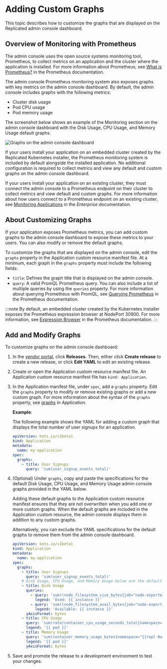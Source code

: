 # Adding Custom Graphs

This topic describes how to customize the graphs that are displayed on the Replicated admin console dashboard.

## Overview of Monitoring with Prometheus

The admin console uses the open source systems monitoring tool, Prometheus, to collect metrics on an application and the cluster where the application is installed. For more information about Prometheus, see [What is Prometheus?](https://prometheus.io/docs/introduction/overview/) in the Prometheus documentation.

The admin console Prometheus monitoring system also exposes graphs with key metrics on the admin console dashboard. By default, the admin console includes graphs with the following metrics:

* Cluster disk usage
* Pod CPU usage
* Pod memory usage

The screenshot below shows an example of the Monitoring section on the admin console dashboard with the Disk Usage, CPU Usage, and Memory Usage default graphs.

![Graphs on the admin console dashboard](/images/kotsadm-dashboard-graph.png)

If your users install your application on an embedded cluster created by the Replicated Kubernetes installer, the Prometheus monitoring system is included by default alongside the installed application. No additional configuration is required to collect metrics and view any default and custom graphs on the admin console dashboard.

If your users install your application on an existing cluster, they must connect the admin console to a Prometheus endpoint on their cluster to collect metrics and view default and custom graphs. For more information about how users connect to a Prometheus endpoint on an existing cluster, see [Monitoring Applications](../enterprise/monitoring-applications) in the _Enterprise_ documentation.

## About Customizing Graphs

If your application exposes Prometheus metrics, you can add custom graphs to the admin console dashboard to expose these metrics to your users. You can also modify or remove the default graphs.

To customize the graphs that are displayed on the admin console, edit the `graphs` property in the Application custom resource manifest file. At a minimum, each graph in the `graphs` property must include the following fields:
  * `title`: Defines the graph title that is displayed on the admin console.
  * `query`: A valid PromQL Prometheus query. You can also include a list of multiple queries by using the `queries` property. For more information about querying Prometheus with PromQL, see [Querying Prometheus](https://prometheus.io/docs/prometheus/latest/querying/basics/) in the Prometheus documentation.

  :::note
  By default, an embedded cluster created by the Kubernetes installer exposes the Prometheus expression browser at NodePort 30900. For more information, see [Expression Browser](https://prometheus.io/docs/visualization/browser/) in the Prometheus documentation.
  :::

## Add and Modify Graphs

To customize graphs on the admin console dashboard:

1. In the [vendor portal](https://vendor.replicated.com/), click **Releases**. Then, either click **Create release** to create a new release, or click **Edit YAML** to edit an existing release.

1. Create or open the Application custom resource manifest file. An Application custom resource manifest file has `kind: Application`.

1. In the Application manifest file, under `spec`, add a `graphs` property. Edit the `graphs` property to modify or remove existing graphs or add a new custom graph. For more information about the syntax of the `graphs` property, see [graphs](../reference/custom-resource-application#graphs) in _Application_.

   **Example**:

   The following example shows the YAML for adding a custom graph that displays the total number of user signups for an application.

   ```yaml
   apiVersion: kots.io/v1beta1
   kind: Application
   metadata:
     name: my-application
   spec:
     graphs:
       - title: User Signups
         query: 'sum(user_signup_events_total)'        
   ```

1. (Optional) Under `graphs`, copy and paste the specifications for the default Disk Usage, CPU Usage, and Memory Usage admin console graphs provided in the YAML below.

   Adding these default graphs to the Application custom resource manifest ensures that they are not overwritten when you add one or more custom graphs. When the default graphs are included in the Application custom resource, the admin console displays them in addition to any custom graphs.

   Alternatively, you can exclude the YAML specifications for the default graphs to remove them from the admin console dashboard.

   ```yaml
   apiVersion: kots.io/v1beta1
   kind: Application
   metadata:
     name: my-application
   spec:
     graphs:
       - title: User Signups
         query: 'sum(user_signup_events_total)'
       # Disk Usage, CPU Usage, and Memory Usage below are the default graphs
       - title: Disk Usage
         queries:
           - query: 'sum((node_filesystem_size_bytes{job="node-exporter",fstype!="",instance!=""} - node_filesystem_avail_bytes{job="node-exporter", fstype!=""})) by (instance)'
             legend: 'Used: {{ instance }}'
           - query: 'sum((node_filesystem_avail_bytes{job="node-exporter",fstype!="",instance!=""})) by (instance)'
             legend: 'Available: {{ instance }}'
         yAxisFormat: bytes
       - title: CPU Usage
         query: 'sum(rate(container_cpu_usage_seconds_total{namespace="{{repl Namespace}}",container!="POD",pod!=""}[5m])) by (pod)'
         legend: '{{ pod }}'
       - title: Memory Usage
         query: 'sum(container_memory_usage_bytes{namespace="{{repl Namespace}}",container!="POD",pod!=""}) by (pod)'
         legend: '{{ pod }}'
         yAxisFormat: bytes
      ```   
1. Save and promote the release to a development environment to test your changes.
